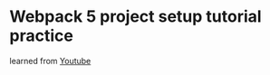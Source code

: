 # Webpack 5 project setup tutorial practice

learned from [Youtube](https://www.youtube.com/watch?v=TOb1c39m64A&t=180s)
